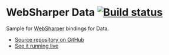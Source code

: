 # WebSharper Data [![Build status](https://ci.appveyor.com/api/projects/status/g7w1fed52gmm947p?svg=true)](https://ci.appveyor.com/project/IntelliFactory/data)

Sample for [WebSharper](https://websharper.com) bindings for Data.

* [Source repository on GitHub](https://github.com/websharper-samples/Data)
* [See it running live](https://websharper-samples.github.io/Data)
